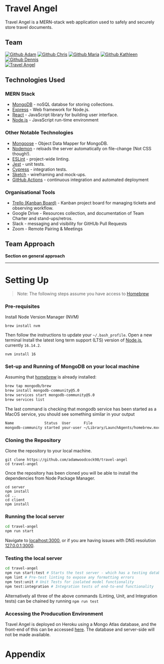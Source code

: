 # Travel Angel

Travel Angel is a MERN-stack web application used to safely and securely store travel documents.

## Team

[![Github Adam](https://img.shields.io/static/v1?label=GitHub&message=Adam%20Woodcock&color=ff69b4&logo=github)](https://github.com/adamwoodcock98)
[![Github Chris](<https://img.shields.io/static/v1?label=GitHub&message=Chris%20Lovell%20(BSc)&color=ff69b4&logo=github>)](https://github.com/clovellbsc)
[![Github Maria](https://img.shields.io/static/v1?label=GitHub&message=Maria%20Gromovaja&color=ff69b4&logo=github)](https://github.com/ruiined)
[![Github Kathleen](https://img.shields.io/static/v1?label=GitHub&message=Kathleen%20Ly&color=ff69b4&logo=github)](https://github.com/heykathl)
[![Github Dennis](https://img.shields.io/static/v1?label=GitHub&message=Dennis%20Houston&color=ff69b4&logo=github)](https://github.com/dennihous)
<br>[![Travel Angel](https://img.shields.io/static/v1?label=Travel&message=Angel&color=9cf)](https://travel-angel.herokuapp.com/)

## Technologies Used

### MERN Stack

- [MongoDB](https://www.mongodb.com/) - noSQL databse for storing collections.
- [Express](https://expressjs.com/) - Web framework for Node.js.
- [React](https://reactjs.org) - JavaScript library for building user interface.
- [Node.js](https://nodejs.dev/) - JavaScript run-time environment

### Other Notable Technologies

- [Mongoose](https://mongoosejs.com) - Object Data Mapper for MongoDB.
- [Nodemon](https://nodemon.io/) - reloads the server automatically on file-change (Not CSS though!).
- [ESLint](https://eslint.org) - project-wide linting.
- [Jest](https://jestjs.io/) - unit tests.
- [Cypress](https://www.cypress.io/) - integration tests.
- [Sketch](https://sketch.com/) - wireframing and mock-ups.
- [GitHub Actions](https://github.com/features/actions) - continuous integration and automated deployment

### Organisational Tools

- [Trello (Kanban Board)](https://trello.com/b/4lVhb0fA/travel-angel) - Kanban project board for managing tickets and observing workflow.
- Google Drive - Resources collection, and documentation of Team Charter and stand-ups/retros.
- Slack - messaging and visibility for GitHUb Pull Requests
- Zoom - Remote Pairing & Meetings

## Team Approach

**Section on general approach**

---

# Setting Up

> Note: The following steps assume you have access to [Homebrew](https://brew.sh/)

### Pre-requisites

Install Node Version Manager (NVM)

```
brew install nvm
```

Then follow the instructions to update your `~/.bash_profile`.
Open a new terminal
Install the latest long term support (LTS) version of [Node.js](https://nodejs.org/en/), currently `16.14.2`.

```
nvm install 16
```

### Set-up and Running of MongoDB on your local machine

Assuming that [homebrew](https://brew.sh/) is already installed:

```zsh
brew tap mongodb/brew
brew install mongodb-community@5.0
brew services start mongodb-community@5.0
brew services list
```

The last command is checking that mongodb service has been started as a MacOS service, you should see something similar in your output

```zsh
Name              Status  User      File
mongodb-community started your-user ~/Library/LaunchAgents/homebrew.mxcl.mongodb-community.plist
```

### Cloning the Repository

Clone the repository to your local machine.

```
git clone https://github.com/adamwoodcock98/travel-angel
cd travel-angel
```

Once the repository has been cloned you will be able to install the dependencies from Node Package Manager.

```
cd server
npm install
cd ..
cd client
npm install
```

### Running the local server

```zsh
cd travel-angel
npm run start
```

Navigate to [localhost:3000](http://localhost:3000), or if you are having issues with DNS resolution [127.0.0.1:3000](http://127.0.0.1:3000).

### Testing the local server

```bash
cd travel-angel
npm run start:test # Starts the test server - which has a testing database so as not to interfere with devor production databases
npm lint # Pre-test linting to expose any formatting errors
npm test:unit # Unit Tests for isolated model functionality
npm test:integration # Integration tests of end-to-end functionality
```

Alternatively all three of the above commands (Linting, Unit, and Integration tests) can be chained by running `npm run test`

### Accessing the Producution Environment

Travel Angel is deployed on Heroku using a Mongo Atlas database, and the front-end of this can be accessed [here](https://travel-angel.herokuapp.com).
The database and server-side will not be made available.

# Appendix